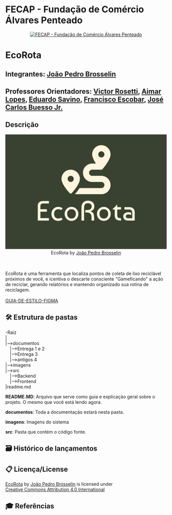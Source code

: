 # FECAP - Fundação de Comércio Álvares Penteado

<p align="center">
<a href= "https://www.fecap.br/"><img src="https://encrypted-tbn0.gstatic.com/images?q=tbn:ANd9GcRhZPrRa89Kma0ZZogxm0pi-tCn_TLKeHGVxywp-LXAFGR3B1DPouAJYHgKZGV0XTEf4AE&usqp=CAU" alt="FECAP - Fundação de Comércio Álvares Penteado" border="0"></a>
</p>

# EcoRota

## Integrantes: <a href="https://www.linkedin.com/in/brosselindev/">João Pedro Brosselin</a>

## Professores Orientadores: <a href="https://www.linkedin.com/in/victorbarq/">Victor Rosetti</a>, <a href="https://www.linkedin.com/in/aimarlopes/">Aimar Lopes</a>, <a href="https://www.linkedin.com/in/eduardo-savino-gomes-77833a10/">Eduardo Savino</a>, <a href="https://www.linkedin.com/in/francisco-escobar/">Francisco Escobar</a>, <a href="https://www.linkedin.com/in/jbuesso/">José Carlos Buesso Jr.</a>

## Descrição

<p align="center">
<img src="/imagens/LogoEcoRota.jpg" alt="EcoRota" border="0">
  EcoRota by <a href="https://www.linkedin.com/in/brosselindev/">João Pedro Brosselin</a>
</p>




<br><br>
EcoRota é uma ferramenta que localiza pontos de coleta de lixo reciclável próximos de você, e icentiva o descarte consciente "Gameficando" a ação de reciclar, gerando relatórios e mantendo organizado sua rotina de reciclagem.
<br><br>
<a href="https://www.figma.com/design/JpOzlRC5TNmHsA06MsBqTh/Guia-de-Estilo-EcoRota?node-id=0-1&t=poM80aiHHT1DNJTq-1">GUIA-DE-ESTILO-FIGMA</a>
## 🛠 Estrutura de pastas

-Raiz<br>
|<br>
|-->documentos<br>
  &emsp;|-->Entrega 1 e 2<br>
  &emsp;|-->Entrega 3<br>
  &emsp;|-->antigos 4<br>
|-->imagens<br>
|-->src<br>
  &emsp;|-->Backend<br>
  &emsp;|-->Frontend<br>
|readme.md<br>

<b>README.MD</b>: Arquivo que serve como guia e explicação geral sobre o projeto. O mesmo que você está lendo agora.

<b>documentos</b>: Toda a documentação estará nesta pasta.

<b>imagens</b>: Imagens do sistema

<b>src</b>: Pasta que contém o código fonte.

## 🗃 Histórico de lançamentos

## 📋 Licença/License

<p xmlns:cc="http://creativecommons.org/ns#" xmlns:dct="http://purl.org/dc/terms/"><a property="dct:title" rel="cc:attributionURL" href="https://github.com/2024-2-NADS2/Projeto14">EcoRota</a> by <a rel="cc:attributionURL dct:creator" property="cc:attributionName" href="https://github.com/2024-2-NADS2/Projeto14">João Pedro Brosselin</a> is licensed under <a href="https://creativecommons.org/licenses/by/4.0/?ref=chooser-v1" target="_blank" rel="license noopener noreferrer" style="display:inline-block;">Creative Commons Attribution 4.0 International<img style="height:22px!important;margin-left:3px;vertical-align:text-bottom;" src="https://mirrors.creativecommons.org/presskit/icons/cc.svg?ref=chooser-v1" alt=""><img style="height:22px!important;margin-left:3px;vertical-align:text-bottom;" src="https://mirrors.creativecommons.org/presskit/icons/by.svg?ref=chooser-v1" alt=""></a></p>

## 🎓 Referências

